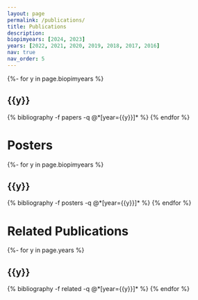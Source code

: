 ```yaml
---
layout: page
permalink: /publications/
title: Publications
description:
biopimyears: [2024, 2023]
years: [2022, 2021, 2020, 2019, 2018, 2017, 2016]
nav: true
nav_order: 5
---
```

<!-- _pages/publications.md -->
<div class="publications">

{%- for y in page.biopimyears %}
  <h2 class="year">{{y}}</h2>
  {% bibliography -f papers -q @*[year={{y}}]* %}
{% endfor %}

</div>

<h1>Posters</h1>

<div class="publications">
{%- for y in page.biopimyears %}
  <h2 class="year">{{y}}</h2>
  {% bibliography -f posters -q @*[year={{y}}]* %}
{% endfor %}

</div>

<h1>Related Publications</h1>

<div class="publications">
{%- for y in page.years %}
  <h2 class="year">{{y}}</h2>
  {% bibliography -f related -q @*[year={{y}}]* %}
{% endfor %}

</div>

